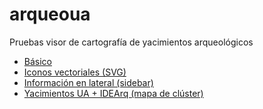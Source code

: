 # arqueoua
Pruebas visor de cartografía de yacimientos arqueológicos

- [Básico](https://josemamira.github.io/arqueoua/index.html)
- [Iconos vectoriales (SVG)](https://josemamira.github.io/arqueoua/index2.html)
- [Información en lateral (sidebar)](https://josemamira.github.io/arqueoua/index3.html)
- [Yacimientos UA + IDEArq (mapa de clúster)](https://josemamira.github.io/arqueoua/index4.html)
